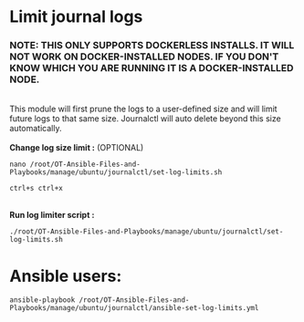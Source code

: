 # __Limit journal logs__
### __NOTE: THIS ONLY SUPPORTS DOCKERLESS INSTALLS. IT WILL NOT WORK ON DOCKER-INSTALLED NODES. IF YOU DON'T KNOW WHICH YOU ARE RUNNING IT IS A DOCKER-INSTALLED NODE.__
\
This module will first prune the logs to a user-defined size and will limit future logs to that same size. Journalctl will auto delete beyond this size automatically.
\
\
__Change log size limit :__ (OPTIONAL) 
```
nano /root/OT-Ansible-Files-and-Playbooks/manage/ubuntu/journalctl/set-log-limits.sh
```
```
ctrl+s ctrl+x
```

\
__Run log limiter script :__
```
./root/OT-Ansible-Files-and-Playbooks/manage/ubuntu/journalctl/set-log-limits.sh
```


# __Ansible users:__
```
ansible-playbook /root/OT-Ansible-Files-and-Playbooks/manage/ubuntu/journalctl/ansible-set-log-limits.yml
```